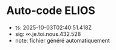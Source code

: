 # Auto-code ELIOS
- ts: 2025-10-03T02:40:51.418Z
- sig: ∞.je.toi.nous.432.528
- note: fichier généré automatiquement
